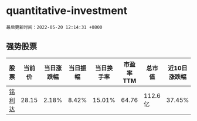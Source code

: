 # quantitative-investment

`最后更新时间：2022-05-20 12:14:31 +0800`

## 强势股票

|股票|当前价|当日涨跌幅|当日振幅|当日换手率|市盈率TTM|总市值|近10日涨跌幅|
|----|----|----|----|----|----|----|----|
|[铭利达](https://xueqiu.com/S/SZ301268)|28.15|2.18%|8.42%|15.01%|64.76|112.6亿|37.45%|
